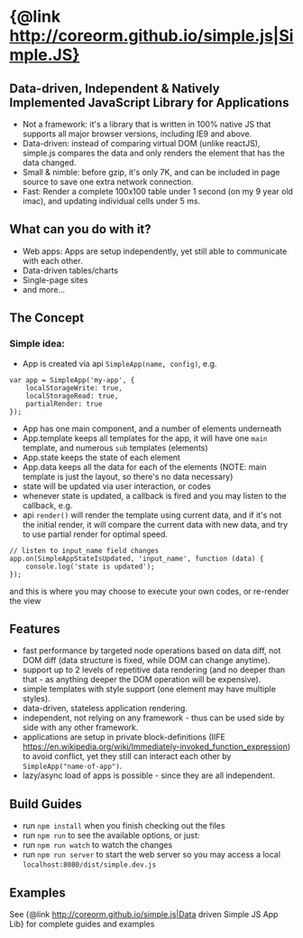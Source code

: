 # {@link http://coreorm.github.io/simple.js|Simple.JS} 

## Data-driven, Independent & Natively Implemented JavaScript Library for Applications

* Not a framework: it's a library that is written in 100% native JS that supports all major browser versions, including IE9 and above.
* Data-driven: instead of comparing virtual DOM (unlike reactJS), simple.js compares the data and only renders the element that has the data changed.
* Small & nimble: before gzip, it's only 7K, and can be included in page source to save one extra network connection.
* Fast: Render a complete 100x100 table under 1 second (on my 9 year old imac), and updating individual cells under 5 ms.

## What can you do with it?

* Web apps: Apps are setup independently, yet still able to communicate with each other.
* Data-driven tables/charts
* Single-page sites
* and more...

## The Concept

### Simple idea:
* App is created via api `SimpleApp(name, config)`, e.g.
```
var app = SimpleApp('my-app', {
    localStorageWrite: true,
    localStorageRead: true,
    partialRender: true
});
```
* App has one main component, and a number of elements underneath
* App.template keeps all templates for the app, it will have one `main` template, and numerous `sub` templates (elements)
* App.state keeps the state of each element
* App.data keeps all the data for each of the elements (NOTE: main template is just the layout, so there's no data necessary)
* state will be updated via user interaction, or codes
* whenever state is updated, a callback is fired and you may listen to the callback, e.g. 
* api `render()` will render the template using current data, and if it's not the initial render, it will compare the current data with new data, and try to use partial render for optimal speed.
```
// listen to input_name field changes
app.on(SimpleAppStateIsUpdated, 'input_name', function (data) {
    console.log('state is updated');
});
```
and this is where you may choose to execute your own codes, or re-render the view

## Features

* fast performance by targeted node operations based on data diff, not DOM diff (data structure is fixed, while DOM can change anytime).
* support up to 2 levels of repetitive data rendering (and no deeper than that - as anything deeper the DOM operation will be expensive).
* simple templates with style support (one element may have multiple styles).
* data-driven, stateless application rendering.
* independent, not relying on any framework - thus can be used side by side with any other framework.
* applications are setup in private block-definitions (IIFE https://en.wikipedia.org/wiki/Immediately-invoked_function_expression) to avoid conflict, yet they still can interact each other by `SimpleApp("name-of-app")`.
* lazy/async load of apps is possible - since they are all independent.

## Build Guides
- run `npm install` when you finish checking out the files
- run `npm run` to see the available options, or just:
- run `npm run watch` to watch the changes
- run `npm run server` to start the web server so you may access a local `localhost:8080/dist/simple.dev.js`

## Examples
See {@link http://coreorm.github.io/simple.js|Data driven Simple JS App Lib} for complete guides and examples

